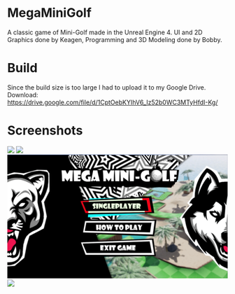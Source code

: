 # MegaMiniGolf

A classic game of Mini-Golf made in the Unreal Engine 4. UI and 2D Graphics done by Keagen, Programming and 3D Modeling done by Bobby.

# Build
Since the build size is too large I had to upload it to my Google Drive.
Download: https://drive.google.com/file/d/1CptOebKYIhV6_Iz52b0WC3MTyHfdI-Kg/

# Screenshots
![](Screenshots/1.png)
![](Screenshots/2.png)
![](Screenshots/3.png)
![](Screenshots/4.png)



